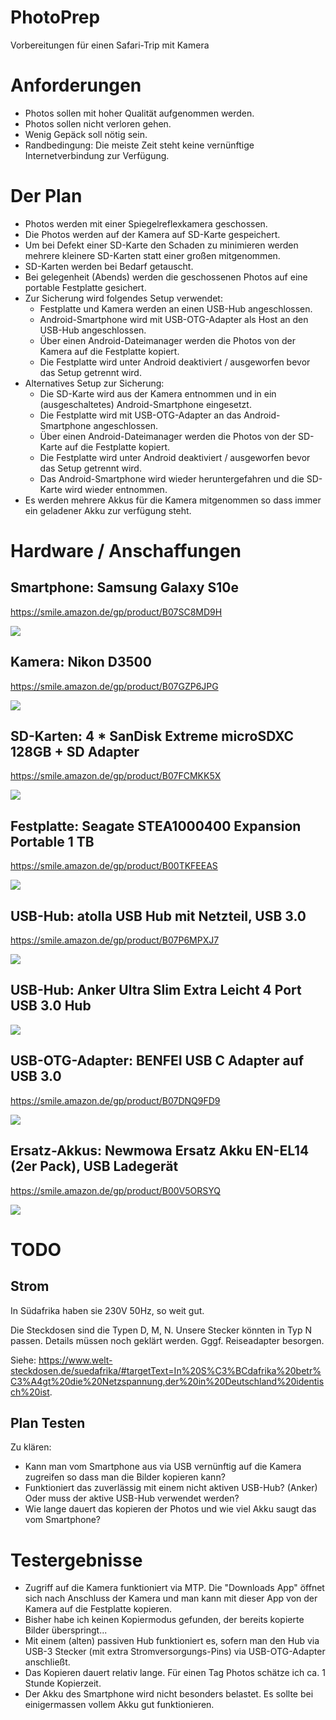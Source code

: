 # PhotoPrep

Vorbereitungen für einen Safari-Trip mit Kamera

# Anforderungen

* Photos sollen mit hoher Qualität aufgenommen werden.
* Photos sollen nicht verloren gehen.
* Wenig Gepäck soll nötig sein.
* Randbedingung: Die meiste Zeit steht keine vernünftige Internetverbindung zur Verfügung.

# Der Plan

* Photos werden mit einer Spiegelreflexkamera geschossen.
* Die Photos werden auf der Kamera auf SD-Karte gespeichert.
* Um bei Defekt einer SD-Karte den Schaden zu minimieren werden mehrere kleinere SD-Karten statt einer großen mitgenommen.
* SD-Karten werden bei Bedarf getauscht.
* Bei gelegenheit (Abends) werden die geschossenen Photos auf eine portable Festplatte gesichert.
* Zur Sicherung wird folgendes Setup verwendet:
  * Festplatte und Kamera werden an einen USB-Hub angeschlossen.
  * Android-Smartphone wird mit USB-OTG-Adapter als Host an den USB-Hub angeschlossen.
  * Über einen Android-Dateimanager werden die Photos von der Kamera auf die Festplatte kopiert.
  * Die Festplatte wird unter Android deaktiviert / ausgeworfen bevor das Setup getrennt wird.
* Alternatives Setup zur Sicherung:
  * Die SD-Karte wird aus der Kamera entnommen und in ein (ausgeschaltetes) Android-Smartphone eingesetzt.
  * Die Festplatte wird mit USB-OTG-Adapter an das Android-Smartphone angeschlossen.
  * Über einen Android-Dateimanager werden die Photos von der SD-Karte auf die Festplatte kopiert.
  * Die Festplatte wird unter Android deaktiviert / ausgeworfen bevor das Setup getrennt wird.
  * Das Android-Smartphone wird wieder heruntergefahren und die SD-Karte wird wieder entnommen.
* Es werden mehrere Akkus für die Kamera mitgenommen so dass immer ein geladener Akku zur verfügung steht.

# Hardware / Anschaffungen

## Smartphone: Samsung Galaxy S10e

https://smile.amazon.de/gp/product/B07SC8MD9H

<img src="https://images-na.ssl-images-amazon.com/images/I/61gTbPNPKNL._SX679_.jpg">

## Kamera: Nikon D3500

https://smile.amazon.de/gp/product/B07GZP6JPG

<img src="https://images-na.ssl-images-amazon.com/images/I/71uWjflifoL._SX679_.jpg">

## SD-Karten: 4 * SanDisk Extreme microSDXC 128GB + SD Adapter

https://smile.amazon.de/gp/product/B07FCMKK5X

<img src="https://images-na.ssl-images-amazon.com/images/I/81TTUPZWacL._SX569_.jpg">

## Festplatte: Seagate STEA1000400 Expansion Portable 1 TB

https://smile.amazon.de/gp/product/B00TKFEEAS

<img src="https://images-na.ssl-images-amazon.com/images/I/91VmFqLG7EL._SX569_.jpg">

## USB-Hub: atolla USB Hub mit Netzteil, USB 3.0

https://smile.amazon.de/gp/product/B07P6MPXJ7

<img src="https://images-na.ssl-images-amazon.com/images/I/61kqt5TMWSL._SX679_.jpg">

## USB-Hub: Anker Ultra Slim Extra Leicht 4 Port USB 3.0 Hub

<img src="https://images-na.ssl-images-amazon.com/images/I/31meaTVecFL.jpg">

## USB-OTG-Adapter: BENFEI USB C Adapter auf USB 3.0

https://smile.amazon.de/gp/product/B07DNQ9FD9

<img src="https://images-na.ssl-images-amazon.com/images/I/61bCMDJ93oL._SX679_.jpg">

## Ersatz-Akkus: Newmowa Ersatz Akku EN-EL14 (2er Pack), USB Ladegerät

https://smile.amazon.de/gp/product/B00V5ORSYQ

<img src="https://images-na.ssl-images-amazon.com/images/I/71d%2BqIHB6fL._SX679_.jpg">

# TODO

## Strom

In Südafrika haben sie 230V 50Hz, so weit gut.

Die Steckdosen sind die Typen D, M, N. Unsere Stecker könnten in Typ N passen. Details müssen noch geklärt werden. Gggf. Reiseadapter besorgen.

Siehe: https://www.welt-steckdosen.de/suedafrika/#targetText=In%20S%C3%BCdafrika%20betr%C3%A4gt%20die%20Netzspannung,der%20in%20Deutschland%20identisch%20ist.

## Plan Testen

Zu klären:

* Kann man vom Smartphone aus via USB vernünftig auf die Kamera zugreifen so dass man die Bilder kopieren kann?
* Funktioniert das zuverlässig mit einem nicht aktiven USB-Hub? (Anker) Oder muss der aktive USB-Hub verwendet werden?
* Wie lange dauert das kopieren der Photos und wie viel Akku saugt das vom Smartphone?

# Testergebnisse

* Zugriff auf die Kamera funktioniert via MTP. Die "Downloads App" öffnet sich nach Anschluss der Kamera und man kann mit dieser App von der Kamera auf die Festplatte kopieren.
* Bisher habe ich keinen Kopiermodus gefunden, der bereits kopierte Bilder überspringt...
* Mit einem (alten) passiven Hub funktioniert es, sofern man den Hub via USB-3 Stecker (mit extra Stromversorgungs-Pins) via USB-OTG-Adapter anschließt.
* Das Kopieren dauert relativ lange. Für einen Tag Photos schätze ich ca. 1 Stunde Kopierzeit.
* Der Akku des Smartphone wird nicht besonders belastet. Es sollte bei einigermassen vollem Akku gut funktionieren.
